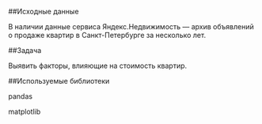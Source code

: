 ##Исходные данные

В наличии данные сервиса Яндекс.Недвижимость — архив объявлений о продаже квартир в Санкт-Петербурге за несколько лет. 

##Задача

Выявить факторы, влияющие на стоимость квартир.

##Используемые библиотеки

pandas

matplotlib